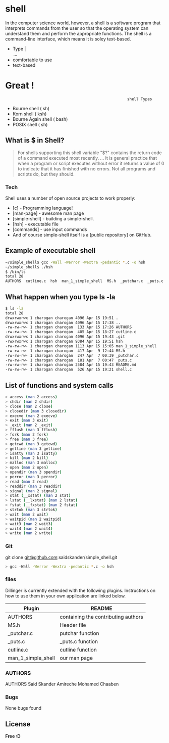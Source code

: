# shell

In the computer science world, however, a shell is a software program that interprets commands from the user so that the operating system can understand them and perform the appropriate functions. The shell is a command-line interface, which means it is soley text-based.

  - Type <command> | <option> ... 
  - comfortable to use
  - text-based

# Great !

                                                          shell Types
  - Bourne shell ( sh)
  - Korn shell ( ksh)
  - Bourne Again shell ( bash)
  - POSIX shell ( sh)

## What is $ in Shell?

> For shells supporting this shell variable "$?" contains the return code of a command executed most recently. ... It is general practice that when a program or script executes without error it returns a value of 0 to indicate that it has finished with no errors. Not all programs and scripts do, but they should.

### Tech

Shell uses a number of open source projects to work properly:

* [c] - Programming language!
* [man-page] - awesome man page
* [simple-shell] - building a simple-shell.
* [hsh] - executable file
* [commands] - use input commands
* And of course simple-shell itself is a [public repository] on GitHub.

##  Example of executable shell
```sh
~/simple_shell$ gcc -Wall -Werror -Wextra -pedantic *.c -o hsh
~/simple_shell$ ./hsh
$ /bin/ls
total 28
AUTHORS  cutline.c  hsh  man_1_simple_shell  MS.h  _putchar.c  _puts.c  README.md  shell.c
```
## What happen when you type ls -la
```sh
$ ls -la
total 28
drwxrwxrwx 1 charogan charogan 4096 Apr 15 19:51 .
drwxrwxrwx 1 charogan charogan 4096 Apr 15 17:38 ..
-rw-rw-rw- 1 charogan charogan  133 Apr 15 17:26 AUTHORS
-rw-rw-rw- 1 charogan charogan  405 Apr 15 18:27 cutline.c
drwxrwxrwx 1 charogan charogan 4096 Apr 15 19:43 .git
-rwxrwxrwx 1 charogan charogan 9384 Apr 15 19:51 hsh
-rw-rw-rw- 1 charogan charogan 1113 Apr 15 15:05 man_1_simple_shell
-rw-rw-rw- 1 charogan charogan  417 Apr  9 12:44 MS.h
-rw-rw-rw- 1 charogan charogan  247 Apr  7 00:39 _putchar.c
-rw-rw-rw- 1 charogan charogan  181 Apr  7 00:47 _puts.c
-rw-rw-rw- 1 charogan charogan 2584 Apr 15 19:43 README.md
-rw-rw-rw- 1 charogan charogan  526 Apr 15 19:21 shell.c
```

## List of functions and system calls
```sh
> access (man 2 access)
> chdir (man 2 chdir)
> close (man 2 close)
> closedir (man 3 closedir)
> execve (man 2 execve)
> exit (man 3 exit)
> _exit (man 2 _exit)
> fflush (man 3 fflush)
> fork (man 2 fork)
> free (man 3 free)
> getcwd (man 3 getcwd)
> getline (man 3 getline)
> isatty (man 3 isatty)
> kill (man 2 kill)
> malloc (man 3 malloc)
> open (man 2 open)
> opendir (man 3 opendir)
> perror (man 3 perror)
> read (man 2 read)
> readdir (man 3 readdir)
> signal (man 2 signal)
> stat (__xstat) (man 2 stat)
> lstat (__lxstat) (man 2 lstat)
> fstat (__fxstat) (man 2 fstat)
> strtok (man 3 strtok)
> wait (man 2 wait)
> waitpid (man 2 waitpid)
> wait3 (man 2 wait3)
> wait4 (man 2 wait4)
> write (man 2 write)
```

### Git

git clone git@github.com:saidskander/simple_shell.git

```sh
> gcc -Wall -Werror -Wextra -pedantic *.c -o hsh
```

### files

Dillinger is currently extended with the following plugins. Instructions on how to use them in your own application are linked below.

| Plugin | README |
| ------ | ------ |
| AUTHORS | containing the contributing authors |
| MS.h | Header file |
| _putchar.c | putchar function |
| _puts.c | _puts.c function |
| cutline.c | cutline function |
| man_1_simple_shell | our man page |



### AUTHORS
AUTHORS
Said Skander Amireche
Mohamed Chaaben

### Bugs
None bugs found

License
----
**Free :D**
